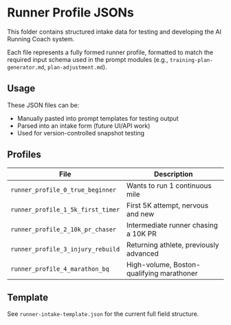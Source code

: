 # Runner Profile JSONs

This folder contains structured intake data for testing and developing the AI Running Coach system.

Each file represents a fully formed runner profile, formatted to match the required input schema used in the prompt modules (e.g., `training-plan-generator.md`, `plan-adjustment.md`).

## Usage

These JSON files can be:
- Manually pasted into prompt templates for testing output
- Parsed into an intake form (future UI/API work)
- Used for version-controlled snapshot testing

## Profiles

| File                              | Description                                  |
|-----------------------------------|----------------------------------------------|
| `runner_profile_0_true_beginner` | Wants to run 1 continuous mile               |
| `runner_profile_1_5k_first_timer`| First 5K attempt, nervous and new            |
| `runner_profile_2_10k_pr_chaser` | Intermediate runner chasing a 10K PR         |
| `runner_profile_3_injury_rebuild`| Returning athlete, previously advanced       |
| `runner_profile_4_marathon_bq`   | High-volume, Boston-qualifying marathoner    |

## Template

See `runner-intake-template.json` for the current full field structure.
